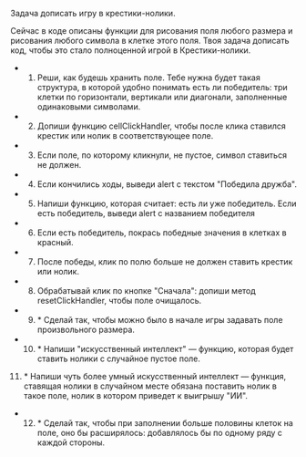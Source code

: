 Задача дописать игру в крестики-нолики.

Сейчас в коде описаны функции для рисования поля любого размера и рисования любого символа в клетке этого поля.
Твоя задача дописать код, чтобы это стало полноценной игрой в Крестики-нолики.

+ 1. Реши, как будешь хранить поле. Тебе нужна будет такая структура, в которой удобно понимать есть ли победитель: три клетки по горизонтали, вертикали или диагонали, заполненные одинаковыми символами.
+ 2. Допиши функцию cellClickHandler, чтобы после клика ставился крестик или нолик в соответствующее поле.
+ 3. Если поле, по которому кликнули, не пустое, символ ставиться не должен.
+ 4. Если кончились ходы, выведи alert с текстом "Победила дружба".
+ 5. Напиши функцию, которая считает: есть ли уже победитель. Если есть победитель, выведи alert с названием победителя
+ 6. Если есть победитель, покрась победные значения в клетках в красный.
+ 7. После победы, клик по полю больше не должен ставить крестик или нолик.
+ 8. Обрабатывай клик по кнопке "Сначала": допиши метод resetClickHandler, чтобы поле очищалось.
+ 9. \* Сделай так, чтобы можно было в начале игры задавать поле произвольного размера.
+ 10. \* Напиши "искусственный интеллект" — функцию, которая будет ставить нолики с случайное пустое поле.
11. \* Напиши чуть более умный искусственный интеллект — функция, ставящая нолики в случайном месте обязана поставить нолик в такое поле, нолик в котором приведет к выигрышу "ИИ".
+ 12. \* Сделай так, чтобы при заполнении больше половины клеток на поле, оно бы расширялось: добавлялось бы по одному ряду с каждой стороны.
